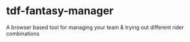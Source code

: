# tdf-fantasy-manager
A browser based tool for managing your team &amp; trying out different rider combinations
